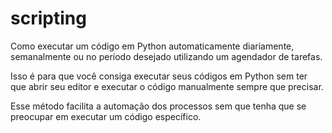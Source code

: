 # scripting

Como executar um código em Python automaticamente diariamente, semanalmente ou no período desejado utilizando um agendador de tarefas.

Isso é para que você consiga executar seus códigos em Python sem ter que abrir seu editor e executar o código manualmente sempre que precisar.

Esse método facilita a automação dos processos sem que tenha que se preocupar em executar um código específico.
